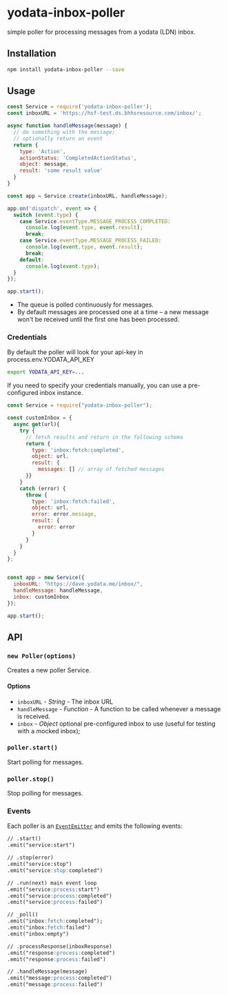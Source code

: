 # yodata-inbox-poller

simple poller for processing messages from a yodata (LDN) inbox.

## Installation

```bash
npm install yodata-inbox-poller --save
```

## Usage

```js
const Service = require('yodata-inbox-poller');
const inboxURL = 'https://hsf-test.ds.bhhsresource.com/inbox/';

async function handleMessage(message) {
  // do something with the message;
  // optionally return an event
  return {
    type: 'Action',
    actionStatus: 'CompletedActionStatus',
    object: message,
    result: 'some result value'
  }
}

const app = Service.create(inboxURL, handleMessage);

app.on('dispatch', event => {
  switch (event.type) {
    case Service.eventType.MESSAGE_PROCESS_COMPLETED:
      console.log(event.type, event.result);
      break;
    case Service.eventType.MESSAGE_PROCESS_FAILED:
      console.log(event.type, event.result);
      break;
    default:
      console.log(event.type);
  }
});

app.start();
```

* The queue is polled continuously for messages.
* By default messages are processed one at a time – a new message won't be received until the first one has been processed.

### Credentials

By default the poller will look for your api-key in process.env.YODATA_API_KEY

```bash
export YODATA_API_KEY=...
```

If you need to specify your credentials manually, you can use a pre-configured inbox instance.

```js
const Service = require("yodata-inbox-poller");

const customInbox = {
  async get(url){
    try {
      // fetch results and return in the following schema
      return {
        type: 'inbox:fetch:completed',
        object: url,
        result: {
          messages: [] // array of fetched messages
      }}  
    }
    catch (error) {
      throw {
        type: 'inbox:fetch:failed',
        object: url,
        error: error.message,
        result: {
          error: error
        }
      }
    }
  }
};


const app = new Service({
  inboxURL: "https://dave.yodata.me/inbox/",
  handleMessage: handleMessage,
  inbox: customInbox
});

app.start();
```

## API

### `new Poller(options)`

Creates a new poller Service.

#### Options

* `inboxURL` - _String_ - The inbox URL
* `handleMessage` - _Function_ - A function to be called whenever a message is received.
* `inbox` - _Object_ optional pre-configured inbox to use (useful for testing with a mocked inbox);

### `poller.start()`

Start polling for messages.

### `poller.stop()`

Stop polling for messages.

### Events

Each poller is an [`EventEmitter`](http://nodejs.org/api/events.html) and emits the following events:

```markdown
// .start()
.emit("service:start") 

// .stop(error)
.emit("service:stop")
.emit("service:stop:completed")

// .run(next) main event loop
.emit("service:process:start")
.emit("service:process:completed")
.emit("service:process:failed")

// _poll()
.emit("inbox:fetch:completed");
.emit("inbox:fetch:failed")
.emit("inbox:empty")

// .processResponse(inboxResponse)
.emit("response:process:completed")
.emit("response:process:failed")

// .handleMessage(message)
.emit("message:process:completed")
.emit("message:process:failed")
```
